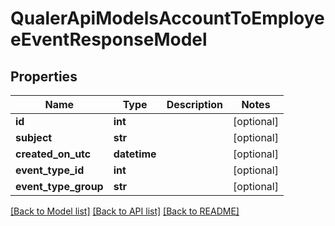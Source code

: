 # QualerApiModelsAccountToEmployeeEventResponseModel

## Properties
Name | Type | Description | Notes
------------ | ------------- | ------------- | -------------
**id** | **int** |  | [optional] 
**subject** | **str** |  | [optional] 
**created_on_utc** | **datetime** |  | [optional] 
**event_type_id** | **int** |  | [optional] 
**event_type_group** | **str** |  | [optional] 

[[Back to Model list]](../README.md#documentation-for-models) [[Back to API list]](../README.md#documentation-for-api-endpoints) [[Back to README]](../README.md)



